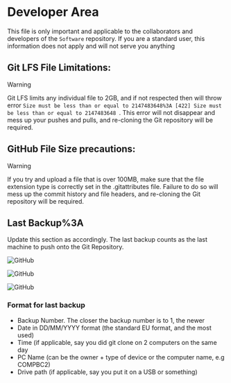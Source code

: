 # Developer Area

This file is only important and applicable to the collaborators and developers of the `Software` repository. If you are a standard user, this information does not apply and will not serve you anything

## Git LFS File Limitations:

> [!WARNING]
>
> Git LFS limits any individual file to 2GB, and if not respected then will throw error `Size must be less than or equal to 2147483648%3A [422] Size must be less than or equal to 2147483648
`. This error will not disappear and mess up your pushes and pulls, and re-cloning the Git repository will be required.

## GitHub File Size precautions:

> [!WARNING]
>
> If you try and upload a file that is over 100MB, make sure that the file extension type is correctly set in the .gitattributes file. Failure to do so will mess up the commit history and file headers, and re-cloning the Git repository will be required.
> 
## Last Backup%3A

Update this section as accordingly. The last backup counts as the last machine to push onto the Git Repository.

![GitHub](https://img.shields.io/badge/1%3A%20Last%20Backup-10/04/2025%2019%3A47%20Gmaersoft42%20COMPBC-green) &nbsp;

![GitHub](https://img.shields.io/badge/2%3A%20Last%20Backup-07/04/2025%2021%3A01%20Gmaersoft42%20Laptop-blue) &nbsp;

![GitHub](https://img.shields.io/badge/3%3A%20Last%20Backup-Not%20Available-red) &nbsp;

### Format for last backup

 - Backup Number. The closer the backup number is to 1, the newer
 - Date in DD/MM/YYYY format (the standard EU format, and the most used)
 - Time (if applicable, say you did git clone on 2 computers on the same day
 - PC Name (can be the owner + type of device or the computer name, e.g COMPBC2)
 - Drive path (if applicable, say you put it on a USB or something)
